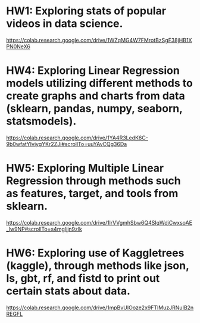 # HW1: Exploring stats of popular videos in data science. 
https://colab.research.google.com/drive/1WZqMG4W7FMrotBzSgF38jHB1XPN0NeX6

# HW4: Exploring Linear Regression models utilizing different methods to create graphs and charts from data (sklearn, pandas, numpy, seaborn, statsmodels).
https://colab.research.google.com/drive/1YA4R3LedK6C-9b0wfatYIviygYKr2ZJi#scrollTo=uuYAvCQg36Da

# HW5: Exploring Multiple Linear Regression through methods such as features, target, and tools from sklearn. 
https://colab.research.google.com/drive/1lrVVgmhSbw6Q4SIqWdjCwxsoAE_lw9NP#scrollTo=s4mgIjjn9zlk

# HW6: Exploring use of Kaggletrees (kaggle), through methods like json, ls, gbt, rf, and fistd to print out certain stats about data. 
https://colab.research.google.com/drive/1mpBvUIOoze2x9FTlMuzJRNuIB2nREGFL
